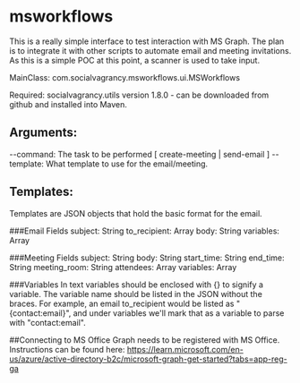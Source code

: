 # msworkflows
This is a really simple interface to test interaction with MS Graph. The plan is to integrate it with other scripts to automate email and meeting invitations. As this is a simple POC at this point, a scanner is used to take input.

MainClass: com.socialvagrancy.msworkflows.ui.MSWorkflows

Required: socialvagrancy.utils version 1.8.0 - can be downloaded from github and installed into Maven.

## Arguments:
--command: The task to be performed [ create-meeting | send-email ]
--template: What template to use for the email/meeting.

## Templates:
Templates are JSON objects that hold the basic format for the email.

###Email Fields
subject: String
to_recipient: Array<String>
body: String
variables: Array<String>

###Meeting Fields
subject: String
body: String
start_time: String
end_time: String
meeting_room: String
attendees: Array<String>
variables: Array<String>

###Variables
In text variables should be enclosed with {} to signify a variable. The variable name should be listed in the JSON without the braces. For example, an email to_recipient would be listed as "{contact:email}", and under variables we'll mark that as a variable to parse with "contact:email".

##Connecting to MS Office
Graph needs to be registered with MS Office. Instructions can be found here: https://learn.microsoft.com/en-us/azure/active-directory-b2c/microsoft-graph-get-started?tabs=app-reg-ga

